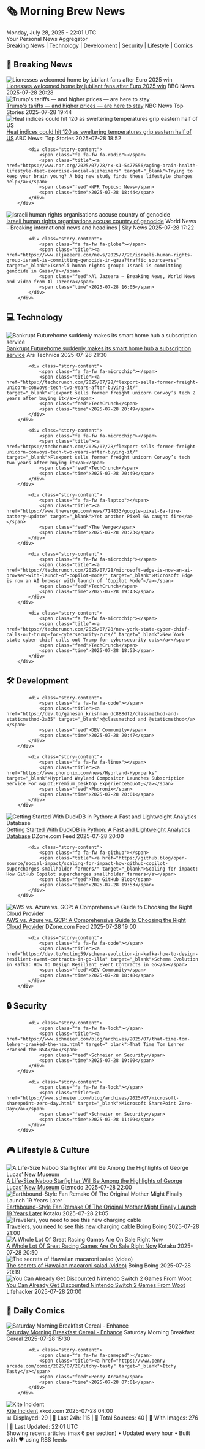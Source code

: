 <!-- Processing 54 RSS feeds at 2025-07-28 22:01:40 UTC -->
<!-- Processing: XKCD -->
<!-- Processing: Saturday Morning Breakfast Cereal -->
<!-- Processing: Penny Arcade -->
<!-- Processing: Poorly Drawn Lines -->
<!-- Processing: Cyanide & Happiness -->
<!-- Processing: Questionable Content -->
<!-- Processing: CNN Breaking News -->
<!-- Processing: BBC World News -->
<!-- Processing: BBC Breaking News -->
<!-- Processing: CBC News -->
<!-- Error processing https://rss.cbc.ca/lineup/topstories.xml: The read operation timed out -->
<!-- Processing: ABC News Breaking -->
<!-- Processing: NBC News Breaking -->
<!-- Processing: Guardian World News -->
<!-- Processing: Sky News World -->
<!-- Processing: TechCrunch -->
<!-- Processing: Ars Technica -->
<!-- Processing: WIRED -->
<!-- Processing: Slashdot -->
<!-- Processing: Lobsters Python -->
<!-- Processing: StackOverflow Blog -->
<!-- Processing: It's FOSS -->
<!-- Processing: DistroWatch -->
<!-- Processing: Linux.com -->
<!-- Processing: Red Hat Blog -->
<!-- Processing: GitHub Blog -->
<!-- Processing: GitLab Blog -->
<!-- Processing: Coding Horror -->
<!-- Processing: The Pragmatic Engineer -->
<!-- Processing: Gizmodo -->
<!-- Processing: Kotaku -->
<!-- Processing: Boing Boing -->
<!-- Processing: Schneier on Security -->
<!-- Generated 11 new posts out of 32 feeds processed -->
<div class="newspaper-header">
    <h1 class="newspaper-title">🗞️ Morning Brew News</h1>
    <div class="newspaper-date">Monday, July 28, 2025 - 22:01 UTC</div>
    <div class="newspaper-subtitle">Your Personal News Aggregator</div>
</div>

<div class="newspaper-nav">
    <a href="#breaking">Breaking News</a> |
    <a href="#tech">Technology</a> |
    <a href="#dev">Development</a> |
    <a href="#security">Security</a> |
    <a href="#lifestyle">Lifestyle</a> |
    <a href="#webcomics">Comics</a>
</div>

<div class="news-section breaking-news" id="breaking">
<h2 class="section-header">🚨 Breaking News</h2>
<div class="stories-container">
<div class="story">
            <img src="https://ichef.bbci.co.uk/ace/standard/240/cpsprodpb/1fc1/live/f02d4e40-6be1-11f0-89ea-4d6f9851f623.jpg" alt="Lionesses welcomed home by jubilant fans after Euro 2025 win" class="story-image" loading="lazy" onerror="this.style.display='none'">
            <div class="story-content">
                <span class="fa fa-fw fa-flag"></span>
                <span class="title"><a href="https://www.bbc.com/news/articles/c4gz5pzddgyo?at_medium=RSS&at_campaign=rss" target="_blank">Lionesses welcomed home by jubilant fans after Euro 2025 win</a></span>
                <span class="feed">BBC News</span>
                <span class="time">2025-07-28 20:28</span>
            </div>
        </div>
<div class="story">
            <img src="https://media-cldnry.s-nbcnews.com/image/upload/t_fit_1500w/rockcms/2025-07/250710-port-tariffs-se-111p-7d816e.jpg" alt="Trump&#x27;s tariffs — and higher prices — are here to stay" class="story-image" loading="lazy" onerror="this.style.display='none'">
            <div class="story-content">
                <span class="fa fa-fw fa-broadcast-tower"></span>
                <span class="title"><a href="https://www.nbcnews.com/business/economy/trump-tariffs-are-here-to-stay-why-what-to-know-rcna221571" target="_blank">Trump&#x27;s tariffs — and higher prices — are here to stay</a></span>
                <span class="feed">NBC News Top Stories</span>
                <span class="time">2025-07-28 19:44</span>
            </div>
        </div>
<div class="story">
            <img src="https://s.abcnews.com/images/US/hot-weather-DC-gty-bh-250727_1753620195561_hpMain_4x3t_384.jpg" alt="Heat indices could hit 120 as sweltering temperatures grip eastern half of US" class="story-image" loading="lazy" onerror="this.style.display='none'">
            <div class="story-content">
                <span class="fa fa-fw fa-tv"></span>
                <span class="title"><a href="https://abcnews.go.com/US/130-million-people-brace-sweltering-conditions-us/story?id=124112918" target="_blank">Heat indices could hit 120 as sweltering temperatures grip eastern half of US</a></span>
                <span class="feed">ABC News: Top Stories</span>
                <span class="time">2025-07-28 18:52</span>
            </div>
        </div>
<div class="story">
            
            <div class="story-content">
                <span class="fa fa-fw fa-radio"></span>
                <span class="title"><a href="https://www.npr.org/2025/07/28/nx-s1-5477556/aging-brain-health-lifestyle-diet-exercise-social-alzheimers" target="_blank">Trying to keep your brain young? A big new study finds these lifestyle changes help</a></span>
                <span class="feed">NPR Topics: News</span>
                <span class="time">2025-07-28 18:44</span>
            </div>
        </div>
<div class="story">
            <img src="https://e3.365dm.com/25/07/1920x1080/skynews-palestinians-gaza_6975778.jpg?20250728182820" alt="Israeli human rights organisations accuse country of genocide" class="story-image" loading="lazy" onerror="this.style.display='none'">
            <div class="story-content">
                <span class="fa fa-fw fa-satellite"></span>
                <span class="title"><a href="https://news.sky.com/story/israeli-human-rights-organisations-accuse-country-of-genocide-13403174" target="_blank">Israeli human rights organisations accuse country of genocide</a></span>
                <span class="feed">World News - Breaking international news and headlines | Sky News</span>
                <span class="time">2025-07-28 17:22</span>
            </div>
        </div>
<div class="story">
            
            <div class="story-content">
                <span class="fa fa-fw fa-globe"></span>
                <span class="title"><a href="https://www.aljazeera.com/news/2025/7/28/israeli-human-rights-group-israel-is-committing-genocide-in-gaza?traffic_source=rss" target="_blank">Israeli human rights group: Israel is committing genocide in Gaza</a></span>
                <span class="feed">Al Jazeera – Breaking News, World News and Video from Al Jazeera</span>
                <span class="time">2025-07-28 16:05</span>
            </div>
        </div>
</div>
</div>
<div class="news-section tech-news" id="tech">
<h2 class="section-header">💻 Technology</h2>
<div class="stories-container">
<div class="story">
            <img src="https://cdn.arstechnica.net/wp-content/uploads/2025/07/SmarthubII-mainproductphoto-500x500-1753734525.jpg" alt="Bankrupt Futurehome suddenly makes its smart home hub a subscription service" class="story-image" loading="lazy" onerror="this.style.display='none'">
            <div class="story-content">
                <span class="fa fa-fw fa-cog"></span>
                <span class="title"><a href="https://arstechnica.com/gadgets/2025/07/bankrupt-futurehome-suddenly-makes-its-smart-home-hub-a-subscription-service/" target="_blank">Bankrupt Futurehome suddenly makes its smart home hub a subscription service</a></span>
                <span class="feed">Ars Technica</span>
                <span class="time">2025-07-28 21:30</span>
            </div>
        </div>
<div class="story">
            
            <div class="story-content">
                <span class="fa fa-fw fa-microchip"></span>
                <span class="title"><a href="https://techcrunch.com/2025/07/28/flexport-sells-former-freight-unicorn-convoys-tech-two-years-after-buying-it/" target="_blank">Flexport sells former freight unicorn Convoy’s tech 2 years after buying it</a></span>
                <span class="feed">TechCrunch</span>
                <span class="time">2025-07-28 20:49</span>
            </div>
        </div>
<div class="story">
            
            <div class="story-content">
                <span class="fa fa-fw fa-microchip"></span>
                <span class="title"><a href="https://techcrunch.com/2025/07/28/flexport-sells-former-freight-unicorn-convoys-tech-two-years-after-buying-it/" target="_blank">Flexport sells former freight unicorn Convoy’s tech two years after buying it</a></span>
                <span class="feed">TechCrunch</span>
                <span class="time">2025-07-28 20:49</span>
            </div>
        </div>
<div class="story">
            
            <div class="story-content">
                <span class="fa fa-fw fa-laptop"></span>
                <span class="title"><a href="https://www.theverge.com/news/714833/google-pixel-6a-fire-battery-update" target="_blank">Yet another Pixel 6A caught fire</a></span>
                <span class="feed">The Verge</span>
                <span class="time">2025-07-28 20:23</span>
            </div>
        </div>
<div class="story">
            
            <div class="story-content">
                <span class="fa fa-fw fa-microchip"></span>
                <span class="title"><a href="https://techcrunch.com/2025/07/28/microsoft-edge-is-now-an-ai-browser-with-launch-of-copilot-mode/" target="_blank">Microsoft Edge is now an AI browser with launch of ‘Copilot Mode’</a></span>
                <span class="feed">TechCrunch</span>
                <span class="time">2025-07-28 19:43</span>
            </div>
        </div>
<div class="story">
            
            <div class="story-content">
                <span class="fa fa-fw fa-microchip"></span>
                <span class="title"><a href="https://techcrunch.com/2025/07/28/new-york-state-cyber-chief-calls-out-trump-for-cybersecurity-cuts/" target="_blank">New York state cyber chief calls out Trump for cybersecurity cuts</a></span>
                <span class="feed">TechCrunch</span>
                <span class="time">2025-07-28 18:53</span>
            </div>
        </div>
</div>
</div>
<div class="news-section dev-news" id="dev">
<h2 class="section-header">🛠️ Development</h2>
<div class="stories-container">
<div class="story">
            
            <div class="story-content">
                <span class="fa fa-fw fa-code"></span>
                <span class="title"><a href="https://dev.to/ganesan_krishnan_dc888df2/classmethod-and-staticmethod-2a35" target="_blank">@classmethod and @staticmethod</a></span>
                <span class="feed">DEV Community</span>
                <span class="time">2025-07-28 20:47</span>
            </div>
        </div>
<div class="story">
            
            <div class="story-content">
                <span class="fa fa-fw fa-linux"></span>
                <span class="title"><a href="https://www.phoronix.com/news/Hyprland-Hyprperks" target="_blank">Hyprland Wayland Compositor Launches Subscription Service For &quot;Premium Desktop Experience&quot;</a></span>
                <span class="feed">Phoronix</span>
                <span class="time">2025-07-28 20:01</span>
            </div>
        </div>
<div class="story">
            <img src="https://dz2cdn1.dzone.com/thumbnail?fid=18539653&w=600" alt="Getting Started With DuckDB in Python: A Fast and Lightweight Analytics Database" class="story-image" loading="lazy" onerror="this.style.display='none'">
            <div class="story-content">
                <span class="fa fa-fw fa-newspaper"></span>
                <span class="title"><a href="https://dzone.com/articles/duckdb-python-sql-guide" target="_blank">Getting Started With DuckDB in Python: A Fast and Lightweight Analytics Database</a></span>
                <span class="feed">DZone.com Feed</span>
                <span class="time">2025-07-28 20:00</span>
            </div>
        </div>
<div class="story">
            
            <div class="story-content">
                <span class="fa fa-fw fa-github"></span>
                <span class="title"><a href="https://github.blog/open-source/social-impact/scaling-for-impact-how-github-copilot-supercharges-smallholder-farmers/" target="_blank">Scaling for impact: How GitHub Copilot supercharges smallholder farmers</a></span>
                <span class="feed">The GitHub Blog</span>
                <span class="time">2025-07-28 19:53</span>
            </div>
        </div>
<div class="story">
            <img src="https://dz2cdn1.dzone.com/thumbnail?fid=18539632&w=600" alt="AWS vs. Azure vs. GCP: A Comprehensive Guide to Choosing the Right Cloud Provider" class="story-image" loading="lazy" onerror="this.style.display='none'">
            <div class="story-content">
                <span class="fa fa-fw fa-newspaper"></span>
                <span class="title"><a href="https://dzone.com/articles/aws-vs-azure-vs-gcp-a-comprehensive-guide" target="_blank">AWS vs. Azure vs. GCP: A Comprehensive Guide to Choosing the Right Cloud Provider</a></span>
                <span class="feed">DZone.com Feed</span>
                <span class="time">2025-07-28 19:00</span>
            </div>
        </div>
<div class="story">
            
            <div class="story-content">
                <span class="fa fa-fw fa-code"></span>
                <span class="title"><a href="https://dev.to/noting59/schema-evolution-in-kafka-how-to-design-resilient-event-contracts-in-go-1lla" target="_blank">Schema Evolution in Kafka: How to Design Resilient Event Contracts in Go</a></span>
                <span class="feed">DEV Community</span>
                <span class="time">2025-07-28 18:48</span>
            </div>
        </div>
</div>
</div>
<div class="news-section security-news" id="security">
<h2 class="section-header">🔒 Security</h2>
<div class="stories-container">
<div class="story">
            
            <div class="story-content">
                <span class="fa fa-fw fa-lock"></span>
                <span class="title"><a href="https://www.schneier.com/blog/archives/2025/07/that-time-tom-lehrer-pranked-the-nsa.html" target="_blank">That Time Tom Lehrer Pranked the NSA</a></span>
                <span class="feed">Schneier on Security</span>
                <span class="time">2025-07-28 19:00</span>
            </div>
        </div>
<div class="story">
            
            <div class="story-content">
                <span class="fa fa-fw fa-lock"></span>
                <span class="title"><a href="https://www.schneier.com/blog/archives/2025/07/microsoft-sharepoint-zero-day.html" target="_blank">Microsoft SharePoint Zero-Day</a></span>
                <span class="feed">Schneier on Security</span>
                <span class="time">2025-07-28 11:09</span>
            </div>
        </div>
</div>
</div>
<div class="news-section lifestyle-news" id="lifestyle">
<h2 class="section-header">🎮 Lifestyle & Culture</h2>
<div class="stories-container">
<div class="story">
            <img src="https://gizmodo.com/app/uploads/2025/07/George-Lucas-SDCC.jpg" alt="A Life-Size Naboo Starfighter Will Be Among the Highlights of George Lucas’ New Museum" class="story-image" loading="lazy" onerror="this.style.display='none'">
            <div class="story-content">
                <span class="fa fa-fw fa-computer"></span>
                <span class="title"><a href="https://gizmodo.com/a-life-size-naboo-starfighter-will-be-among-the-highlights-of-george-lucas-new-museum-2000635731" target="_blank">A Life-Size Naboo Starfighter Will Be Among the Highlights of George Lucas’ New Museum</a></span>
                <span class="feed">Gizmodo</span>
                <span class="time">2025-07-28 22:00</span>
            </div>
        </div>
<div class="story">
            <img src="https://i.kinja-img.com/image/upload/c_fit,q_80,w_636/4d535af97d89abf14762c359412268ab.png" alt="Earthbound-Style Fan Remake Of The Original Mother Might Finally Launch 19 Years Later" class="story-image" loading="lazy" onerror="this.style.display='none'">
            <div class="story-content">
                <span class="fa fa-fw fa-gamepad"></span>
                <span class="title"><a href="https://kotaku.com/earthbound-beginnings-remake-romhack-nintendo-trailer-1851787185" target="_blank">Earthbound-Style Fan Remake Of The Original Mother Might Finally Launch 19 Years Later</a></span>
                <span class="feed">Kotaku</span>
                <span class="time">2025-07-28 21:05</span>
            </div>
        </div>
<div class="story">
            <img src="https://i0.wp.com/boingboing.net/wp-content/uploads/2025/07/Statik%C2%AE-MagStack%E2%84%A2-Duo-Apple-Watch-Charger.png?fit=2250%2C1500&amp;quality=55&amp;ssl=1" alt="Travelers, you need to see this new charging cable" class="story-image" loading="lazy" onerror="this.style.display='none'">
            <div class="story-content">
                <span class="fa fa-fw fa-arrow-right"></span>
                <span class="title"><a href="https://boingboing.net/2025/07/28/travelers-you-need-to-see-this-new-charging-cable.html" target="_blank">Travelers, you need to see this new charging cable</a></span>
                <span class="feed">Boing Boing</span>
                <span class="time">2025-07-28 21:00</span>
            </div>
        </div>
<div class="story">
            <img src="https://i.kinja-img.com/image/upload/c_fit,q_80,w_636/9aee62c61bdfabc26182610407ee4eb8.jpg" alt="A Whole Lot Of Great Racing Games Are On Sale Right Now" class="story-image" loading="lazy" onerror="this.style.display='none'">
            <div class="story-content">
                <span class="fa fa-fw fa-gamepad"></span>
                <span class="title"><a href="https://kotaku.com/racing-fest-steam-sale-best-deals-nfs-unbound-the-crew-1851787177" target="_blank">A Whole Lot Of Great Racing Games Are On Sale Right Now</a></span>
                <span class="feed">Kotaku</span>
                <span class="time">2025-07-28 20:50</span>
            </div>
        </div>
<div class="story">
            <img src="https://i0.wp.com/boingboing.net/wp-content/uploads/2025/07/hmsyt.jpg?fit=480%2C360&amp;quality=60&amp;ssl=1" alt="The secrets of Hawaiian macaroni salad (video)" class="story-image" loading="lazy" onerror="this.style.display='none'">
            <div class="story-content">
                <span class="fa fa-fw fa-arrow-right"></span>
                <span class="title"><a href="https://boingboing.net/2025/07/28/the-secrets-of-hawaiian-macaroni-salad-video.html" target="_blank">The secrets of Hawaiian macaroni salad (video)</a></span>
                <span class="feed">Boing Boing</span>
                <span class="time">2025-07-28 20:19</span>
            </div>
        </div>
<div class="story">
            <img src="https://lifehacker.com/imagery/articles/01K1961QFF75DWZZJA9XMY9699/hero-image.png" alt="You Can Already Get Discounted Nintendo Switch 2 Games From Woot" class="story-image" loading="lazy" onerror="this.style.display='none'">
            <div class="story-content">
                <span class="fa fa-fw fa-life-ring"></span>
                <span class="title"><a href="https://lifehacker.com/entertainment/nintendo-switch-2-games-deal?utm_medium=RSS" target="_blank">You Can Already Get Discounted Nintendo Switch 2 Games From Woot</a></span>
                <span class="feed">Lifehacker</span>
                <span class="time">2025-07-28 20:00</span>
            </div>
        </div>
</div>
</div>
<div class="news-section webcomics-section" id="webcomics">
<h2 class="section-header">🎨 Daily Comics</h2>
<div class="stories-container">
<div class="story">
            <img src="https://www.smbc-comics.com/comics/1753679085-20250728.png" alt="Saturday Morning Breakfast Cereal - Enhance" class="story-image" loading="lazy" onerror="this.style.display='none'">
            <div class="story-content">
                <span class="fa fa-fw fa-smile"></span>
                <span class="title"><a href="https://www.smbc-comics.com/comic/enhance-2" target="_blank">Saturday Morning Breakfast Cereal - Enhance</a></span>
                <span class="feed">Saturday Morning Breakfast Cereal</span>
                <span class="time">2025-07-28 15:30</span>
            </div>
        </div>
<div class="story">
            
            <div class="story-content">
                <span class="fa fa-fw fa-gamepad"></span>
                <span class="title"><a href="https://www.penny-arcade.com/comic/2025/07/28/itchy-tasty" target="_blank">Itchy Tasty</a></span>
                <span class="feed">Penny Arcade</span>
                <span class="time">2025-07-28 07:01</span>
            </div>
        </div>
<div class="story">
            <img src="https://imgs.xkcd.com/comics/kite_incident.png" alt="Kite Incident" class="story-image" loading="lazy" onerror="this.style.display='none'">
            <div class="story-content">
                <span class="fa fa-fw fa-laugh"></span>
                <span class="title"><a href="https://xkcd.com/3121/" target="_blank">Kite Incident</a></span>
                <span class="feed">xkcd.com</span>
                <span class="time">2025-07-28 04:00</span>
            </div>
        </div>
</div>
</div>

<div class="newspaper-footer">
    <div class="stats">
        📊 Displayed: 29 | 📅 Last 24h: 115 | 📡 Total Sources: 40 | 📸 With Images: 276 |
        🔄 Last Updated: 22:01 UTC
    </div>
    <div class="footer-note">
        Showing recent articles (max 6 per section) • Updated every hour • Built with ❤️ using RSS feeds
    </div>
</div>
